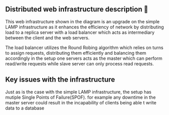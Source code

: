 
## Distributed web infrastructure description :dolphin:

This web infrastructure shown in the diagram is an upgrade on the simple LAMP infrastructure as it enhances the efficiency of network by distributing load to a replica server with a load balancer which acts as intermediary between the client and the web servers.

The load balancer utilizes the Round Robing algorithm which relies on turns to assign requests, distributing them efficiently and balancing them accordingly in the setup one servers acts as the master which can perform read/write requests while slave server can only process read requests.

## Key issues with the infrastructure

Just as is the case with the simple LAMP infrastructure, the setup has mutiple Single Points of Failure(SPOF). for example any downtime in the master server could result in the incapability of clients being able t write data to a database

